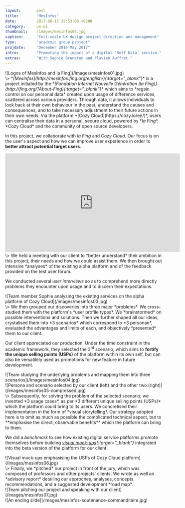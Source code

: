 ```yaml
---
layout:       post
title:        "MesInfos"
date:         2017-06-15 22:53:00 +0200
category:     ux-ui
thumbnail:    /images/mesinfos04.jpg
caption:      "full-scale UX design project direction and management"
type:         "academic group project"
projdate:     "December 2016-May 2017"
intro:        "Promoting the impact of a digital ‘Self Data’ service."
extras:       "With Sophie Bruneton and Flavien Auffret."
---
```



<div class="image entry thin" markdown="1">
![Logos of MesInfos and la Fing](/images/mesinfos01.jpg)
</div>

<div class="entry" markdown="1">
\>  
*<i>[MesInfos](http://mesinfos.fing.org/english/){:target="_blank"}</i>* is a project initiated by the *<i>[Fondation Internet Nouvelle Génération (la Fing)](http://fing.org/?About-Fing){:target="_blank"}</i>* which aims to *regain control on our personal data* created upon usage of difference services, scattered across various providers. Through data, it allows individuals to look back at their own behaviour in the past, understand the causes and consequences, and to take necessary adjustment to their future actions in their own needs. Via the platform *[Cozy Cloud](https://cozy.io/en/)*, users can centralise their data in a personal, secure cloud, powered by *<i>la Fing</i>*, *Cozy Cloud* and the community of open source developers.

In this project, we collaborate with *<i>la Fing</i>* and *Cozy Cloud*. Our focus is on the user's aspect and how we can improve user experience in order to **better attract potential target users**.
</div>

<div class="image entry" markdown="0">
<iframe width="560" height="315" src="https://www.youtube.com/embed/6Wh8HMRKP4U?rel=0" frameborder="0" allow="autoplay; encrypted-media" allowfullscreen></iframe>
</div>

<div class="entry" markdown="1">
\>  
We held a meeting with our client to *better understand* their ambition in this project, their needs and how we could assist them. We then brought out intensive *analyses* of the existing alpha platform and of the feedback provided on the test user forum.

We conducted several *user interviews* so as to comprehend more directly problems they encounter upon usage and to discern their expectations.
</div>

<div class="image entry" markdown="1">
![Team member Sophie analysing the existing services on the alpha platform of Cozy Cloud](/images/mesinfos03.jpg)
</div>

<div class="entry" markdown="1">
\>  
We then grouped our discoveries into three major *problems*. We cross-studied them with the platform's *user profile types*. We *brainstormed* on possible interventions and solutions. Then we further shaped all our ideas, crystalised them into *3 scenarios* which correspond to *3 personae*, evaluated the advantages and limits of each, and objectively *presented* them to our client.

Our client appreciated our production. Under the time constraint in the academic framework, they selected the 3<sup>rd</sup> scenario, which aims to **fortify the unique selling points (USPs)** of the platform within its own self, but can also be versatilely used as promotions for new feature in future development.
</div>

<div class="image entry" markdown="1">
![Team studying the underlying problems and mapping them into three scenarios](/images/mesinfos04.jpg)
</div>

<div class="image entry" markdown="1">
![Persona and scenario selected by our client (left) and the other two (right)](/images/mesinfos05-compressed.jpg)
</div>

<div class="entry" markdown="1">
\>  
Subsequently, for solving the problem of the selected scenario, we invented *3 usage cases*, as per *3 different unique selling points (USPs)* which the platform could bring to its users. We concretised their implementation in the form of *visual storytelling*. Our strategy adopted here is to omit as much as possible the complicated technical aspect, but to **emphasise the direct, observable benefits** which the platform can bring to them.

We did a *benchmark* to see how existing digital service platforms promote themselves before building *[visual mock-ups](https://invis.io/9UBH1AVTG#/231254425_1-accueil){:target="_blank"}* integrated into the beta version of the platform for our client.
</div>

<div class="image entry thin" markdown="1">
![Visual mock-ups emphasising the USPs of Cozy Cloud platform](/images/mesinfos06.jpg)
</div>

<div class="entry thin" markdown="1">
\>  
Finally, we *pitched* our project in front of the jury, which was composed of professors and other projects' clients. We wrote as well an *advisory report* detailing our approches, analyses, concepts, recommendations, and a suggested development *road map*.
</div>

<div class="image entry" markdown="1">
![Team pitching our project and speaking with our client](/images/mesinfos07.jpg)
</div>

<div class="image entry" markdown="1">
![An ending slide](/images/mesinfos-soutenance-commanditaire.jpg)
</div>